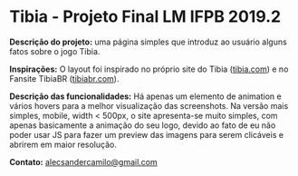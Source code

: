 # Tibia - Projeto Final LM IFPB 2019.2

**Descrição do projeto:** uma página simples que introduz ao usuário alguns fatos sobre o jogo Tibia.

**Inspirações:** O layout foi inspirado no próprio site do Tibia ([tibia.com](tibia.com)) e no Fansite TibiaBR ([tibiabr.com](TibiaBR.com)).

**Descrição das funcionalidades:** Há apenas um elemento de animation e vários hovers para a melhor visualização das screenshots. Na versão mais simples, mobile, width < 500px, o site apresenta-se muito simples, com apenas basicamente a animação do seu logo, devido ao fato de eu não poder usar JS para fazer um preview das imagens para serem clicáveis e abrirem em maior resolução.

**Contato:** alecsandercamilo@gmail.com
